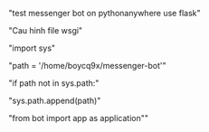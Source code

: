 "test messenger bot on pythonanywhere use flask" 

"Cau hinh file wsgi"

"import sys"

"path = '/home/boycq9x/messenger-bot'"

"if path not in sys.path:"

"sys.path.append(path)"


"from bot import app as application""

